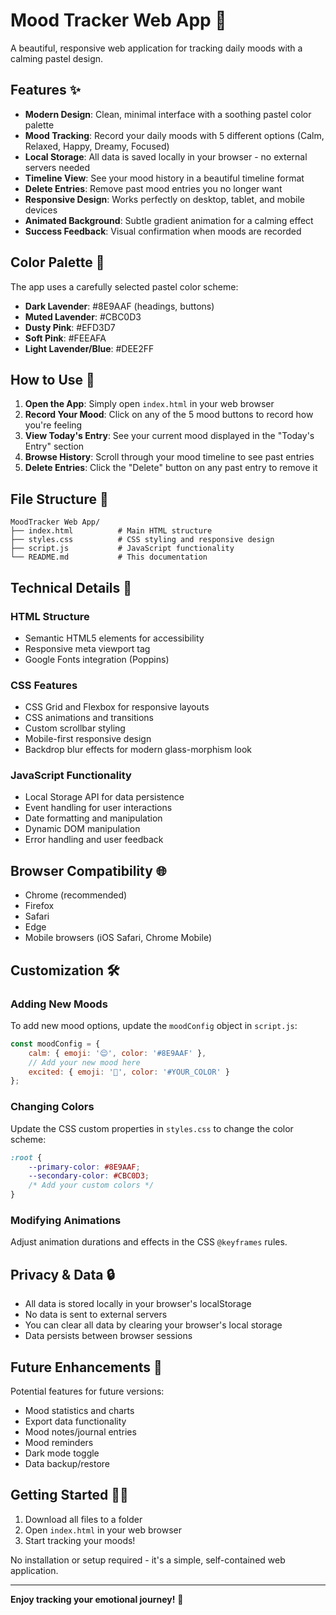# Mood Tracker Web App 🌸

A beautiful, responsive web application for tracking daily moods with a calming pastel design.

## Features ✨

- **Modern Design**: Clean, minimal interface with a soothing pastel color palette
- **Mood Tracking**: Record your daily moods with 5 different options (Calm, Relaxed, Happy, Dreamy, Focused)
- **Local Storage**: All data is saved locally in your browser - no external servers needed
- **Timeline View**: See your mood history in a beautiful timeline format
- **Delete Entries**: Remove past mood entries you no longer want
- **Responsive Design**: Works perfectly on desktop, tablet, and mobile devices
- **Animated Background**: Subtle gradient animation for a calming effect
- **Success Feedback**: Visual confirmation when moods are recorded

## Color Palette 🎨

The app uses a carefully selected pastel color scheme:
- **Dark Lavender**: #8E9AAF (headings, buttons)
- **Muted Lavender**: #CBC0D3
- **Dusty Pink**: #EFD3D7
- **Soft Pink**: #FEEAFA
- **Light Lavender/Blue**: #DEE2FF

## How to Use 📱

1. **Open the App**: Simply open `index.html` in your web browser
2. **Record Your Mood**: Click on any of the 5 mood buttons to record how you're feeling
3. **View Today's Entry**: See your current mood displayed in the "Today's Entry" section
4. **Browse History**: Scroll through your mood timeline to see past entries
5. **Delete Entries**: Click the "Delete" button on any past entry to remove it

## File Structure 📁

```
MoodTracker Web App/
├── index.html          # Main HTML structure
├── styles.css          # CSS styling and responsive design
├── script.js           # JavaScript functionality
└── README.md           # This documentation
```

## Technical Details 🔧

### HTML Structure
- Semantic HTML5 elements for accessibility
- Responsive meta viewport tag
- Google Fonts integration (Poppins)

### CSS Features
- CSS Grid and Flexbox for responsive layouts
- CSS animations and transitions
- Custom scrollbar styling
- Mobile-first responsive design
- Backdrop blur effects for modern glass-morphism look

### JavaScript Functionality
- Local Storage API for data persistence
- Event handling for user interactions
- Date formatting and manipulation
- Dynamic DOM manipulation
- Error handling and user feedback

## Browser Compatibility 🌐

- Chrome (recommended)
- Firefox
- Safari
- Edge
- Mobile browsers (iOS Safari, Chrome Mobile)

## Customization 🛠️

### Adding New Moods
To add new mood options, update the `moodConfig` object in `script.js`:

```javascript
const moodConfig = {
    calm: { emoji: '😌', color: '#8E9AAF' },
    // Add your new mood here
    excited: { emoji: '🤩', color: '#YOUR_COLOR' }
};
```

### Changing Colors
Update the CSS custom properties in `styles.css` to change the color scheme:

```css
:root {
    --primary-color: #8E9AAF;
    --secondary-color: #CBC0D3;
    /* Add your custom colors */
}
```

### Modifying Animations
Adjust animation durations and effects in the CSS `@keyframes` rules.

## Privacy & Data 🔒

- All data is stored locally in your browser's localStorage
- No data is sent to external servers
- You can clear all data by clearing your browser's local storage
- Data persists between browser sessions

## Future Enhancements 🚀

Potential features for future versions:
- Mood statistics and charts
- Export data functionality
- Mood notes/journal entries
- Mood reminders
- Dark mode toggle
- Data backup/restore

## Getting Started 🏃‍♀️

1. Download all files to a folder
2. Open `index.html` in your web browser
3. Start tracking your moods!

No installation or setup required - it's a simple, self-contained web application.

---

**Enjoy tracking your emotional journey!** 💜

